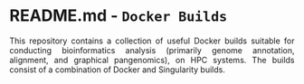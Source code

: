 # README.md - `Docker Builds`

<p align="justify">
This repository contains a collection of useful Docker builds suitable for conducting bioinformatics analysis (primarily genome annotation, alignment, and graphical pangenomics), on HPC systems. The builds consist of a combination of Docker and Singularity builds.
</p>
